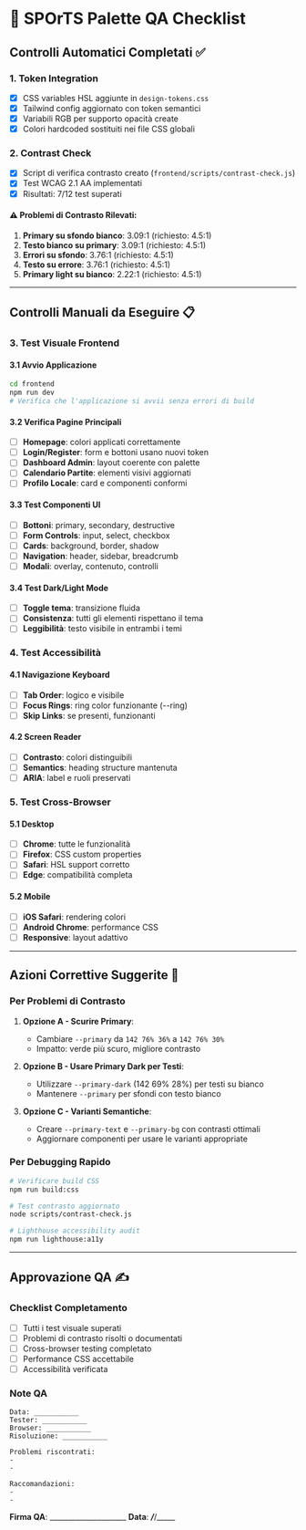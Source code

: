 # 🎨 SPOrTS Palette QA Checklist

## Controlli Automatici Completati ✅

### 1. Token Integration
- [x] CSS variables HSL aggiunte in `design-tokens.css`
- [x] Tailwind config aggiornato con token semantici  
- [x] Variabili RGB per supporto opacità create
- [x] Colori hardcoded sostituiti nei file CSS globali

### 2. Contrast Check
- [x] Script di verifica contrasto creato (`frontend/scripts/contrast-check.js`)
- [x] Test WCAG 2.1 AA implementati
- [x] Risultati: 7/12 test superati

#### ⚠️ Problemi di Contrasto Rilevati:
1. **Primary su sfondo bianco**: 3.09:1 (richiesto: 4.5:1)
2. **Testo bianco su primary**: 3.09:1 (richiesto: 4.5:1)  
3. **Errori su sfondo**: 3.76:1 (richiesto: 4.5:1)
4. **Testo su errore**: 3.76:1 (richiesto: 4.5:1)
5. **Primary light su bianco**: 2.22:1 (richiesto: 4.5:1)

---

## Controlli Manuali da Eseguire 📋

### 3. Test Visuale Frontend

#### 3.1 Avvio Applicazione
```bash
cd frontend
npm run dev
# Verifica che l'applicazione si avvii senza errori di build
```

#### 3.2 Verifica Pagine Principali
- [ ] **Homepage**: colori applicati correttamente
- [ ] **Login/Register**: form e bottoni usano nuovi token
- [ ] **Dashboard Admin**: layout coerente con palette
- [ ] **Calendario Partite**: elementi visivi aggiornati
- [ ] **Profilo Locale**: card e componenti conformi

#### 3.3 Test Componenti UI
- [ ] **Bottoni**: primary, secondary, destructive
- [ ] **Form Controls**: input, select, checkbox
- [ ] **Cards**: background, border, shadow
- [ ] **Navigation**: header, sidebar, breadcrumb
- [ ] **Modali**: overlay, contenuto, controlli

#### 3.4 Test Dark/Light Mode
- [ ] **Toggle tema**: transizione fluida
- [ ] **Consistenza**: tutti gli elementi rispettano il tema
- [ ] **Leggibilità**: testo visibile in entrambi i temi

### 4. Test Accessibilità

#### 4.1 Navigazione Keyboard
- [ ] **Tab Order**: logico e visibile
- [ ] **Focus Rings**: ring color funzionante (--ring)
- [ ] **Skip Links**: se presenti, funzionanti

#### 4.2 Screen Reader
- [ ] **Contrasto**: colori distinguibili
- [ ] **Semantics**: heading structure mantenuta
- [ ] **ARIA**: label e ruoli preservati

### 5. Test Cross-Browser

#### 5.1 Desktop
- [ ] **Chrome**: tutte le funzionalità
- [ ] **Firefox**: CSS custom properties
- [ ] **Safari**: HSL support corretto
- [ ] **Edge**: compatibilità completa

#### 5.2 Mobile
- [ ] **iOS Safari**: rendering colori
- [ ] **Android Chrome**: performance CSS
- [ ] **Responsive**: layout adattivo

---

## Azioni Correttive Suggerite 🔧

### Per Problemi di Contrasto
1. **Opzione A - Scurire Primary**: 
   - Cambiare `--primary` da `142 76% 36%` a `142 76% 30%`
   - Impatto: verde più scuro, migliore contrasto

2. **Opzione B - Usare Primary Dark per Testi**:
   - Utilizzare `--primary-dark` (142 69% 28%) per testi su bianco
   - Mantenere `--primary` per sfondi con testo bianco

3. **Opzione C - Varianti Semantiche**:
   - Creare `--primary-text` e `--primary-bg` con contrasti ottimali
   - Aggiornare componenti per usare le varianti appropriate

### Per Debugging Rapido
```bash
# Verificare build CSS
npm run build:css

# Test contrasto aggiornato  
node scripts/contrast-check.js

# Lighthouse accessibility audit
npm run lighthouse:a11y
```

---

## Approvazione QA ✍️

### Checklist Completamento
- [ ] Tutti i test visuale superati
- [ ] Problemi di contrasto risolti o documentati
- [ ] Cross-browser testing completato
- [ ] Performance CSS accettabile
- [ ] Accessibilità verificata

### Note QA
```
Data: ___________
Tester: ___________
Browser: ___________
Risoluzione: ___________

Problemi riscontrati:
- 
- 

Raccomandazioni:
- 
- 
```

**Firma QA**: _____________________ **Data**: _____/_____/_____
